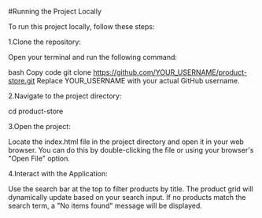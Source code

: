 #Running the Project Locally

To run this project locally, follow these steps:

1.Clone the repository:

Open your terminal and run the following command:

bash
Copy code
git clone https://github.com/YOUR_USERNAME/product-store.git
Replace YOUR_USERNAME with your actual GitHub username.

2.Navigate to the project directory:

cd product-store

3.Open the project:

Locate the index.html file in the project directory and open it in your web browser.
You can do this by double-clicking the file or using your browser's "Open File" option.

4.Interact with the Application:

Use the search bar at the top to filter products by title.
The product grid will dynamically update based on your search input.
If no products match the search term, a "No items found" message will be displayed.
